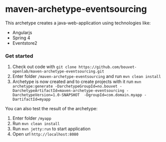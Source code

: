 maven-archetype-eventsourcing
=============================

This archetype creates a java-web-application using technologies like:
 - Angularjs
 - Spring 4
 - Eventstore2

### Get started

1. Check out code with `git clone https://github.com/bouvet-openlab/maven-archetype-eventsourcing.git`
2. Enter folder `/maven-archetype-eventsourcing` and run `mvn clean install`
3. Archetype is now created and to create projects with it run `mvn archetype:generate -DarchetypeGroupId=no.bouvet -DarchetypeArtifactId=maven-archetype-eventsourcing -DarchetypeVersion=1.0-SNAPSHOT  -DgroupId=com.domain.myapp -DartifactId=myapp`

You can also test the result of the archetype:

1. Enter folder `/myapp`
2. Run `mvn clean install`
3. Run `mvn jetty:run` to start application
4. Open url `http://localhost:8080`
